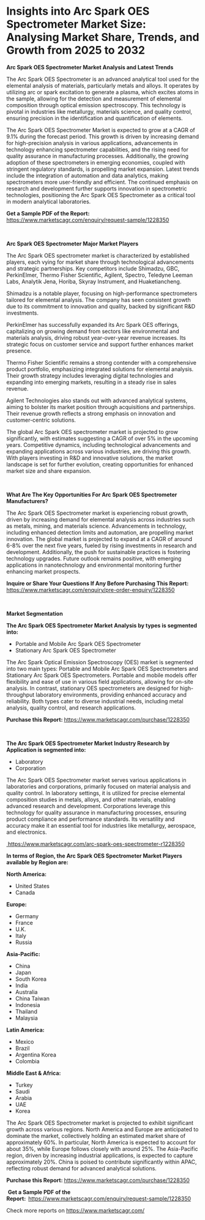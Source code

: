 <p><h1>Insights into Arc Spark OES Spectrometer Market Size: Analysing Market Share, Trends, and Growth from 2025 to 2032</h1></p><p><strong>Arc Spark OES Spectrometer Market Analysis and Latest Trends</strong></p>
<p><p>The Arc Spark OES Spectrometer is an advanced analytical tool used for the elemental analysis of materials, particularly metals and alloys. It operates by utilizing arc or spark excitation to generate a plasma, which excites atoms in the sample, allowing for the detection and measurement of elemental composition through optical emission spectroscopy. This technology is pivotal in industries like metallurgy, materials science, and quality control, ensuring precision in the identification and quantification of elements.</p><p>The Arc Spark OES Spectrometer Market is expected to grow at a CAGR of 9.1% during the forecast period. This growth is driven by increasing demand for high-precision analysis in various applications, advancements in technology enhancing spectrometer capabilities, and the rising need for quality assurance in manufacturing processes. Additionally, the growing adoption of these spectrometers in emerging economies, coupled with stringent regulatory standards, is propelling market expansion. Latest trends include the integration of automation and data analytics, making spectrometers more user-friendly and efficient. The continued emphasis on research and development further supports innovation in spectrometric technologies, positioning the Arc Spark OES Spectrometer as a critical tool in modern analytical laboratories.</p></p>
<p><strong>Get a Sample PDF of the Report:&nbsp;</strong> <a href="https://www.marketscagr.com/enquiry/request-sample/1228350?utm_campaign=2095&utm_medium=2&utm_source=Github&utm_content=ia&utm_term=27022025&utm_id=arc-spark-oes-spectrometer">https://www.marketscagr.com/enquiry/request-sample/1228350</a></p>
<p>&nbsp;</p>
<p><strong>Arc Spark OES Spectrometer Major Market Players</strong></p>
<p><p>The Arc Spark OES spectrometer market is characterized by established players, each vying for market share through technological advancements and strategic partnerships. Key competitors include Shimadzu, GBC, PerkinElmer, Thermo Fisher Scientific, Agilent, Spectro, Teledyne Leeman Labs, Analytik Jena, Horiba, Skyray Instrument, and Huaketiancheng. </p><p>Shimadzu is a notable player, focusing on high-performance spectrometers tailored for elemental analysis. The company has seen consistent growth due to its commitment to innovation and quality, backed by significant R&D investments. </p><p>PerkinElmer has successfully expanded its Arc Spark OES offerings, capitalizing on growing demand from sectors like environmental and materials analysis, driving robust year-over-year revenue increases. Its strategic focus on customer service and support further enhances market presence.</p><p>Thermo Fisher Scientific remains a strong contender with a comprehensive product portfolio, emphasizing integrated solutions for elemental analysis. Their growth strategy includes leveraging digital technologies and expanding into emerging markets, resulting in a steady rise in sales revenue.</p><p>Agilent Technologies also stands out with advanced analytical systems, aiming to bolster its market position through acquisitions and partnerships. Their revenue growth reflects a strong emphasis on innovation and customer-centric solutions.</p><p>The global Arc Spark OES spectrometer market is projected to grow significantly, with estimates suggesting a CAGR of over 5% in the upcoming years. Competitive dynamics, including technological advancements and expanding applications across various industries, are driving this growth. With players investing in R&D and innovative solutions, the market landscape is set for further evolution, creating opportunities for enhanced market size and share expansion.</p></p>
<p>&nbsp;</p>
<p><strong>What Are The Key Opportunities For Arc Spark OES Spectrometer Manufacturers?</strong></p>
<p><p>The Arc Spark OES Spectrometer market is experiencing robust growth, driven by increasing demand for elemental analysis across industries such as metals, mining, and materials science. Advancements in technology, including enhanced detection limits and automation, are propelling market innovation. The global market is projected to expand at a CAGR of around 6-8% over the next five years, fueled by rising investments in research and development. Additionally, the push for sustainable practices is fostering technology upgrades. Future outlook remains positive, with emerging applications in nanotechnology and environmental monitoring further enhancing market prospects.</p></p>
<p><strong>Inquire or Share Your Questions If Any Before Purchasing This Report:</strong> <a href="https://www.marketscagr.com/enquiry/pre-order-enquiry/1228350?utm_campaign=2095&utm_medium=2&utm_source=Github&utm_content=ia&utm_term=27022025&utm_id=arc-spark-oes-spectrometer">https://www.marketscagr.com/enquiry/pre-order-enquiry/1228350</a></p>
<p>&nbsp;</p>
<p><strong>Market Segmentation</strong></p>
<p><strong>The Arc Spark OES Spectrometer Market Analysis by types is segmented into:</strong></p>
<p><ul><li>Portable and Mobile Arc Spark OES Spectrometer</li><li>Stationary Arc Spark OES Spectrometer</li></ul></p>
<p><p>The Arc Spark Optical Emission Spectroscopy (OES) market is segmented into two main types: Portable and Mobile Arc Spark OES Spectrometers and Stationary Arc Spark OES Spectrometers. Portable and mobile models offer flexibility and ease of use in various field applications, allowing for on-site analysis. In contrast, stationary OES spectrometers are designed for high-throughput laboratory environments, providing enhanced accuracy and reliability. Both types cater to diverse industrial needs, including metal analysis, quality control, and research applications.</p></p>
<p><strong>Purchase this Report:&nbsp;</strong><a href="https://www.marketscagr.com/purchase/1228350?utm_campaign=2095&utm_medium=2&utm_source=Github&utm_content=ia&utm_term=27022025&utm_id=arc-spark-oes-spectrometer">https://www.marketscagr.com/purchase/1228350</a></p>
<p>&nbsp;</p>
<p><strong>The Arc Spark OES Spectrometer Market Industry Research by Application is segmented into:</strong></p>
<p><ul><li>Laboratory</li><li>Corporation</li></ul></p>
<p><p>The Arc Spark OES Spectrometer market serves various applications in laboratories and corporations, primarily focused on material analysis and quality control. In laboratory settings, it is utilized for precise elemental composition studies in metals, alloys, and other materials, enabling advanced research and development. Corporations leverage this technology for quality assurance in manufacturing processes, ensuring product compliance and performance standards. Its versatility and accuracy make it an essential tool for industries like metallurgy, aerospace, and electronics.</p></p>
<p><a href="https://www.marketscagr.com/arc-spark-oes-spectrometer-r1228350?utm_campaign=2095&utm_medium=2&utm_source=Github&utm_content=ia&utm_term=27022025&utm_id=arc-spark-oes-spectrometer">&nbsp;https://www.marketscagr.com/arc-spark-oes-spectrometer-r1228350</a></p>
<p><strong>In terms of Region, the Arc Spark OES Spectrometer Market Players available by Region are:</strong></p>
<p>
    <p> <strong> North America: </strong>
        <ul>
            <li>United States</li>
            <li>Canada</li>
        </ul>
        </p> 
    <p> <strong> Europe: </strong>
        <ul>
            <li>Germany</li>
            <li>France</li>
            <li>U.K.</li>
            <li>Italy</li>
            <li>Russia</li>
        </ul>
        </p> 
    <p> <strong> Asia-Pacific: </strong>
        <ul>
            <li>China</li>
            <li>Japan</li>
            <li>South Korea</li>
            <li>India</li>
            <li>Australia</li>
            <li>China Taiwan</li>
            <li>Indonesia</li>
            <li>Thailand</li>
            <li>Malaysia</li>
        </ul>
        </p> 
    <p> <strong> Latin America: </strong>
        <ul>
            <li>Mexico</li>
            <li>Brazil</li>
            <li>Argentina Korea</li>
            <li>Colombia</li>
        </ul>
        </p> 
    <p> <strong> Middle East & Africa: </strong>
        <ul>
            <li>Turkey</li>
            <li>Saudi</li>
            <li>Arabia</li>
            <li>UAE</li>
            <li>Korea</li>
        </ul>
    </p>
    </p>
<p><p>The Arc Spark OES Spectrometer market is projected to exhibit significant growth across various regions. North America and Europe are anticipated to dominate the market, collectively holding an estimated market share of approximately 60%. In particular, North America is expected to account for about 35%, while Europe follows closely with around 25%. The Asia-Pacific region, driven by increasing industrial applications, is expected to capture approximately 20%. China is poised to contribute significantly within APAC, reflecting robust demand for advanced analytical solutions.</p></p>
<p><strong>Purchase this Report: </strong><a href="https://www.marketscagr.com/purchase/1228350?utm_campaign=2095&utm_medium=2&utm_source=Github&utm_content=ia&utm_term=27022025&utm_id=arc-spark-oes-spectrometer">https://www.marketscagr.com/purchase/1228350</a></p>
<p>&nbsp;<strong>Get a Sample PDF of the Report:&nbsp;&nbsp;</strong><a href="https://www.marketscagr.com/enquiry/request-sample/1228350?utm_campaign=2095&utm_medium=2&utm_source=Github&utm_content=ia&utm_term=27022025&utm_id=arc-spark-oes-spectrometer">https://www.marketscagr.com/enquiry/request-sample/1228350</a></p>
<p><strong></strong></p>
<p>Check more reports on <a href="https://www.marketscagr.com/?utm_campaign=2095&utm_medium=2&utm_source=Github&utm_content=ia&utm_term=27022025&utm_id=arc-spark-oes-spectrometer">https://www.marketscagr.com/</a></p>
